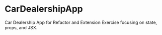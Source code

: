 # CarDealershipApp
Car Dealership App for Refactor and Extension Exercise focusing on state, props, and JSX.
